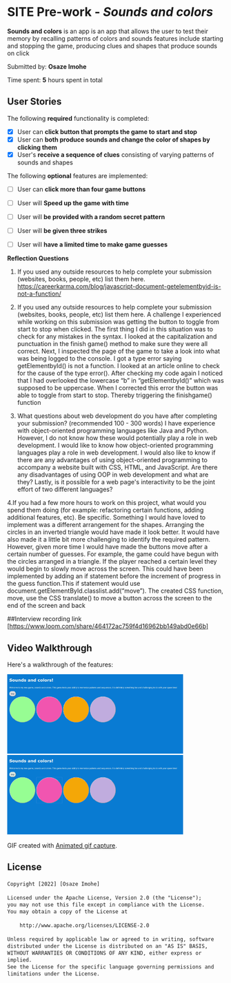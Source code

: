 # SITE Pre-work - *Sounds and colors*

**Sounds and colors** is an app is an app that allows the user to test their memory by recalling patterns of colors and sounds features include starting and stopping the game, producing clues and shapes that produce sounds on click

Submitted by: **Osaze Imohe**

Time spent: **5** hours spent in total

## User Stories

The following **required** functionality is completed:

* [x] User can **click button that prompts the game to start and stop**
* [x] User can **both produce sounds and change the color of shapes by clicking them** 
* [x] User's **receive a sequence of clues** consisting of varying patterns of sounds and shapes

The following **optional** features are implemented:

* [ ] User can **click more than four game buttons** 
* [ ] User will **Speed up the game with time** 
* [ ] User will **be provided with a random secret pattern**
* [ ] User will **be given three strikes**
* [ ] User will **have a limited time to make game guesses**




**Reflection Questions** 

1. If you used any outside resources to help complete your submission (websites, books, people, etc) list them here.
https://careerkarma.com/blog/javascript-document-getelementbyid-is-not-a-function/

2. If you used any outside resources to help complete your submission (websites, books, people, etc) list them here.
A challenge I experienced while working on this submission was getting the button to toggle from start to stop when clicked. The first thing I did in this situation was to check for any mistakes in the syntax. I looked at the capitalization and punctuation in the finish game() method to make sure they were all correct. Next, I inspected the page of the game to take a look into what was being logged to the console. I got a type error saying getElementbyId() is not a function. I looked at an article online to check for the cause of the type error(). After checking my code again I noticed that  I had overlooked the lowercase “b” in “getElementbyId()” which was supposed to be uppercase. When I corrected this error the button was able to toggle from start to stop. Thereby triggering the finishgame() function

3. What questions about web development do you have after completing your submission? (recommended 100 - 300 words)
I have experience with object-oriented programming languages like Java and Python. However, I do not know how these would potentially play a role in web development. I would like to know how object-oriented programming languages play a role in web development. I would also like to know if there are any advantages of using object-oriented programming to accompany a website built with CSS, HTML, and JavaScript. Are there any disadvantages of using OOP in web development and what are they? Lastly, is it possible for a web page's interactivity to be the joint effort of two different languages? 
 
4.If you had a few more hours to work on this project, what would you spend them doing (for example: refactoring certain functions, adding additional features, etc). Be specific.
Something  I would have loved to implement was a different arrangement for the shapes. Arranging the circles in an inverted triangle would have made it look better. It would have also made it a little bit more challenging to identify the required pattern. However, given more time I would have made the buttons move after a certain number of guesses. For example, the game could have begun with the circles arranged in a triangle. If the player reached a certain level they would begin to slowly move across the screen. This could have been implemented by adding an if statement before the increment of progress in the guess function.This if statement would use document.getElementById.classlist.add(“move”). The created CSS function, move, use the CSS translate() to move a button across the screen to the end of the screen and back

##Interview recording link
[https://www.loom.com/share/464172ac759f4d16962bb149abd0e66b]



## Video Walkthrough

Here's a walkthrough of the features:

<img src='20220331-181814_capture.gif' title='Video Walkthrough_1' width='' alt='Video Walkthrough' />
<img src='20220331-181828_capture.gif' title='Video Walkthrough_2' width='' alt='Video Walkthrough' />

GIF created with [Animated gif capture](https://chrome.google.com/webstore/detail/animated-gif-capture/aecmckhhfknljgicfkpbinfkpnijehcm/related).

## License

    Copyright [2022] [Osaze Imohe]

    Licensed under the Apache License, Version 2.0 (the "License");
    you may not use this file except in compliance with the License.
    You may obtain a copy of the License at

        http://www.apache.org/licenses/LICENSE-2.0

    Unless required by applicable law or agreed to in writing, software
    distributed under the License is distributed on an "AS IS" BASIS,
    WITHOUT WARRANTIES OR CONDITIONS OF ANY KIND, either express or implied.
    See the License for the specific language governing permissions and
    limitations under the License.
